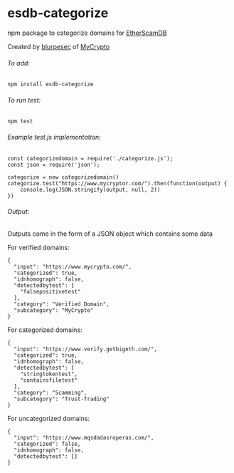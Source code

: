 # esdb-categorize

npm package to categorize domains for [EtherScamDB](https://etherscamdb.info)

Created by [blurpesec](https://twitter.com/blurpesec) of [MyCrypto](https://mycrypto.com)

###### To add:

```
npm install esdb-categorize
```

###### To run test:

```
npm test
```

###### Example test.js implementation:

```
const categorizedomain = require('./categorize.js');
const json = require('json');

categorize = new categorizedomain()
categorize.test("https://www.mycryptor.com/").then(function(output) {
    console.log(JSON.stringify(output, null, 2))
})
  ```

###### Output:

Outputs come in the form of a JSON object which contains some data

For verified domains:
```
{
  "input": "https://www.mycrypto.com/",
  "categorized": true,
  "idnhomograph": false,
  "detectedbytest": [
    "falsepositivetest"
  ],
  "category": "Verified Domain",
  "subcategory": "MyCrypto"
}
```

For categorized domains:
```
{
  "input": "https://www.verify.getbigeth.com/",
  "categorized": true,
  "idnhomograph": false,
  "detectedbytest": [
    "stringtokentest",
    "containsfiletest"
  ],
  "category": "Scamming",
  "subcategory": "Trust-Trading"
}
```

For uncategorized domains:
```
{
  "input": "https://www.mqsdadasroperas.com/",
  "categorized": false,
  "idnhomograph": false,
  "detectedbytest": []
}
```
